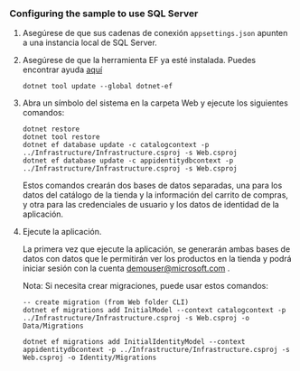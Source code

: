 ### Configuring the sample to use SQL Server

1. Asegúrese de que sus cadenas de conexión `appsettings.json` apunten a una instancia local de SQL Server.
2. Asegúrese de que la herramienta EF ya esté instalada. Puedes encontrar ayuda [aquí](https://docs.microsoft.com/ef/core/miscellaneous/cli/dotnet)

    ```
    dotnet tool update --global dotnet-ef
    ```

3. Abra un símbolo del sistema en la carpeta Web y ejecute los siguientes comandos:

    ```
    dotnet restore
    dotnet tool restore
    dotnet ef database update -c catalogcontext -p ../Infrastructure/Infrastructure.csproj -s Web.csproj
    dotnet ef database update -c appidentitydbcontext -p ../Infrastructure/Infrastructure.csproj -s Web.csproj
    ```

    Estos comandos crearán dos bases de datos separadas, una para los datos del catálogo de la tienda y la información del carrito de compras, y otra para las credenciales de usuario y los datos de identidad de la aplicación.

4. Ejecute la aplicación.

    La primera vez que ejecute la aplicación, se generarán ambas bases de datos con datos que le permitirán ver los productos en la tienda y podrá iniciar sesión con la cuenta demouser@microsoft.com .
    
    Nota: Si necesita crear migraciones, puede usar estos comandos:

    ```
    -- create migration (from Web folder CLI)
    dotnet ef migrations add InitialModel --context catalogcontext -p ../Infrastructure/Infrastructure.csproj -s Web.csproj -o Data/Migrations

    dotnet ef migrations add InitialIdentityModel --context appidentitydbcontext -p ../Infrastructure/Infrastructure.csproj -s Web.csproj -o Identity/Migrations
    ```

